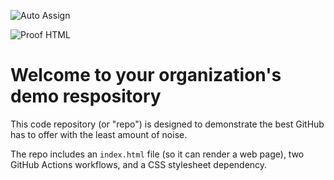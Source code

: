 ![Auto Assign](https://github.com/11A6/demo-repository/actions/workflows/auto-assign.yml/badge.svg)

![Proof HTML](https://github.com/11A6/demo-repository/actions/workflows/proof-html.yml/badge.svg)

# Welcome to your organization's demo respository
This code repository (or "repo") is designed to demonstrate the best GitHub has to offer with the least amount of noise.

The repo includes an `index.html` file (so it can render a web page), two GitHub Actions workflows, and a CSS stylesheet dependency.

